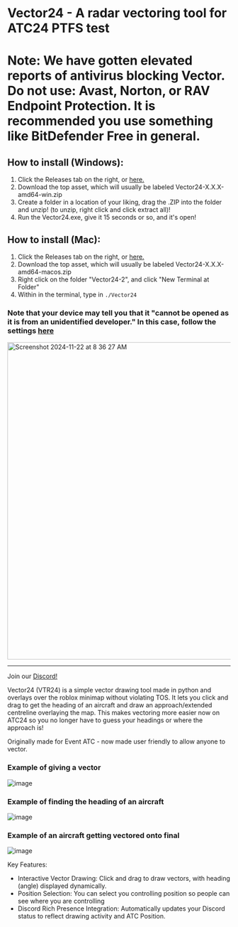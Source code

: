 # Vector24 - A radar vectoring tool for ATC24 PTFS test

# Note: We have gotten elevated reports of antivirus blocking Vector. Do not use: Avast, Norton, or RAV Endpoint Protection. It is recommended you use something like BitDefender Free in general. 
## How to install (Windows):
1. Click the Releases tab on the right, or [here.](https://github.com/awdev1/Vector24/releases)
2. Download the top asset, which will usually be labeled Vector24-X.X.X-amd64-win.zip
3. Create a folder in a location of your liking, drag the .ZIP into the folder and unzip! (to unzip, right click and click extract all)!
4. Run the Vector24.exe, give it 15 seconds or so, and it's open!

## How to install (Mac):
1. Click the Releases tab on the right, or [here.](https://github.com/awdev1/Vector24/releases)
2. Download the top asset, which will usually be labeled Vector24-X.X.X-amd64-macos.zip
3. Right click on the folder "Vector24-2", and click "New Terminal at Folder"
4. Within in the terminal, type in `./Vector24`

### Note that your device may tell you that it "cannot be opened as it is from an unidentified developer." In this case, follow the settings [here](https://support.apple.com/en-gb/guide/mac-help/mh40616/mac)

<img width="714" alt="Screenshot 2024-11-22 at 8 36 27 AM" src="https://github.com/user-attachments/assets/d1038790-e0d2-44ae-90c0-91df68e925d5">

---

Join our [Discord!](https://discord.gg/kyDgZbnHz3)

Vector24 (VTR24) is a simple vector drawing tool made in python and overlays over the roblox minimap without violating TOS. It lets you click and drag to get the heading of an aircraft and draw an approach/extended centreline overlaying the map. This makes vectoring more easier now on ATC24 so you no longer have to guess your headings or where the approach is!


Originally made for Event ATC - now made user friendly to allow anyone to vector.

### Example of giving a vector
![image](https://github.com/user-attachments/assets/1f9403b1-5894-47bc-82b8-af9fb28e53cb)

### Example of finding the heading of an aircraft
![image](https://github.com/user-attachments/assets/f21ceafd-224d-4945-86d9-119faeb5259a)

### Example of an aircraft getting vectored onto final
![image](https://github.com/user-attachments/assets/a7b4ab72-3bfb-4197-991b-b72bcec3e1cb)


Key Features:

- Interactive Vector Drawing: Click and drag to draw vectors, with heading (angle) displayed dynamically.
- Position Selection: You can select you controlling position so people can see where you are controlling
- Discord Rich Presence Integration: Automatically updates your Discord status to reflect drawing activity and ATC Position.

